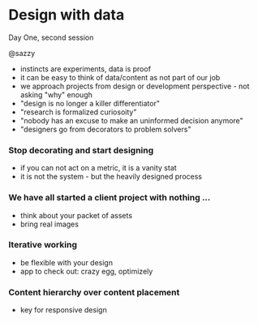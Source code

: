 # Design with data

Day One, second session

@sazzy

- instincts are experiments, data is proof
- it can be easy to think of data/content as not part of our job
- we approach projects from design or development perspective - not asking "why" enough
- "design is no longer a killer differentiator"
- "research is formalized curiosoity"
- "nobody has an excuse to make an uninformed decision anymore"
- "designers go from decorators to problem solvers"


### Stop decorating and start designing

- if you can not act on a metric, it is a vanity stat
- it is not the system - but the heavily designed process


### We have all started a client project with nothing ...

- think about your packet of assets
- bring real images


### Iterative working

- be flexible with your design
- app to check out: crazy egg, optimizely


### Content hierarchy over content placement

- key for responsive design
